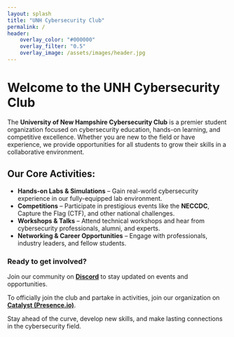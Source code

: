 ```yaml
---
layout: splash
title: "UNH Cybersecurity Club"
permalink: /
header:
    overlay_color: "#000000"
    overlay_filter: "0.5"
    overlay_image: /assets/images/header.jpg
---
```


# Welcome to the UNH Cybersecurity Club

The **University of New Hampshire Cybersecurity Club** is a premier student organization focused on cybersecurity education, hands-on learning, and competitive excellence. Whether you are new to the field or have experience, we provide opportunities for all students to grow their skills in a collaborative environment.

## Our Core Activities:
- **Hands-on Labs & Simulations** – Gain real-world cybersecurity experience in our fully-equipped lab environment.
- **Competitions** – Participate in prestigious events like the **NECCDC**, Capture the Flag (CTF), and other national challenges.
- **Workshops & Talks** – Attend technical workshops and hear from cybersecurity professionals, alumni, and experts.
- **Networking & Career Opportunities** – Engage with professionals, industry leaders, and fellow students.

### Ready to get involved?  
Join our community on **[Discord](https://discord.gg/h38HDWKTZ2)** to stay updated on events and opportunities.

To officially join the club and partake in activities, join our organization on **[Catalyst (Presence.io)](https://unh.presence.io/organization/cybersecurity-club)**.

Stay ahead of the curve, develop new skills, and make lasting connections in the cybersecurity field.
